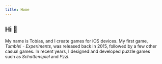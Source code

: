 ```yaml
---
title: Home
---
```


## Hi &#128075;

My name is Tobias, and I create games for iOS devices. My first game, *Tumble! - Experiments*, was released back in 2015, followed by a few other casual games. In recent years, I designed and developed puzzle games such as *Schattenspiel* and *Pzzl*.
